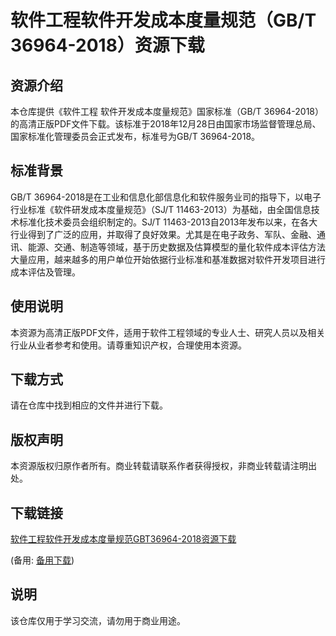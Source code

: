 # 软件工程软件开发成本度量规范（GB/T 36964-2018）资源下载

## 资源介绍

本仓库提供《软件工程 软件开发成本度量规范》国家标准（GB/T 36964-2018）的高清正版PDF文件下载。该标准于2018年12月28日由国家市场监督管理总局、国家标准化管理委员会正式发布，标准号为GB/T 36964-2018。

## 标准背景

GB/T 36964-2018是在工业和信息化部信息化和软件服务业司的指导下，以电子行业标准《软件研发成本度量规范》（SJ/T 11463-2013）为基础，由全国信息技术标准化技术委员会组织制定的。SJ/T 11463-2013自2013年发布以来，在各大行业得到了广泛的应用，并取得了良好效果。尤其是在电子政务、军队、金融、通讯、能源、交通、制造等领域，基于历史数据及估算模型的量化软件成本评估方法大量应用，越来越多的用户单位开始依据行业标准和基准数据对软件开发项目进行成本评估及管理。

## 使用说明

本资源为高清正版PDF文件，适用于软件工程领域的专业人士、研究人员以及相关行业从业者参考和使用。请尊重知识产权，合理使用本资源。

## 下载方式

请在仓库中找到相应的文件并进行下载。

## 版权声明

本资源版权归原作者所有。商业转载请联系作者获得授权，非商业转载请注明出处。

## 下载链接
[软件工程软件开发成本度量规范GBT36964-2018资源下载](https://pan.quark.cn/s/c8cdc209edf0) 

(备用: [备用下载](https://pan.baidu.com/s/1A4DKGvoEiFPCQdM0l626uA?pwd=1234))

## 说明

该仓库仅用于学习交流，请勿用于商业用途。
